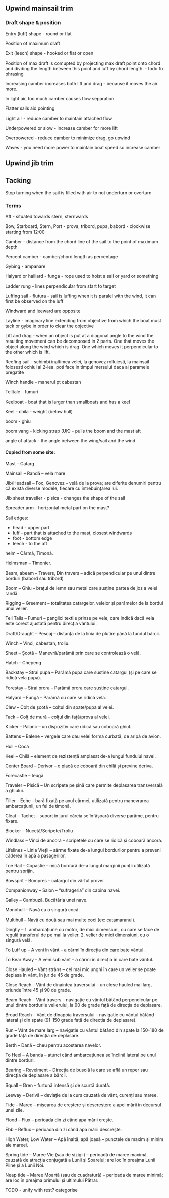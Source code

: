 ## Upwind mainsail trim


### Draft shape & position

Entry (luff) shape  - round or flat

Position of maximum draft

Exit (leech) shape - hooked or flat or open

Position of max draft is comupted by projecting max draft point onto chord 
and divding the length between this point and luff by chord length. - todo fix phrasing

Increasing camber increases both lift and drag - because it moves the air more.


In light air, too much camber causes flow separation

Flatter sails aid pointing


Light air - reduce camber to maintain attached flow

Underpowered or slow - increase camber for more lift

Overpowered - reduce camber to minimize drag, go upwind

Waves - you need more power to maintain boat speed so increase camber


## Upwind jib trim





## Tacking

Stop turning when the sail is filled with air to not underturn or overturn

### Terms


Aft - situated towards stern, sternwards

Bow, Starboard, Stern, Port - prova, tribord, pupa, babord - clockwise starting 
from 12:00

Camber - distance from the chord line of the sail to the point of maximum depth

Percent camber - camber/chord length as percentage

Gybing - ampanare

Halyard or halliard - funga - rope used to hoist a sail or yard or something

Ladder rung - lines perpendicular from start to target

Luffing sail - flutura - sail is luffing when it is paralel with the wind,
it can first be observed on the luff

Windward and leeward are opposite

Layline - imaginary line extending from objective from which the boat must 
tack or gybe in order to clear the objective


Lift and drag - when an object is put at a diagonal angle to the wind
the resulting movement can be decomposed in 2 parts. One that moves
the object along the wind which is drag. One which moves it perpendicular 
to the other which is lift.

Reefing sail - schimbi inaltimea velei, la genovez rolluiesti, la 
mainsail folosesti ochiul al 2-lea. poti face in timpul mersului
daca ai paramele pregatite

Winch handle - manerul pt cabestan

Telltale - fumuri

Keelboat - boat that is larger than smallboats and has a keel

Keel - chila - weight (below hull) 

boom - ghiu

boom vang - kicking strap (UK) - pulls the boom and the mast aft

angle of attack - the angle between the wing/sail and the wind




#### Copied from some site:

Mast – Catarg

Mainsail – Randă – vela mare

Jib/Headsail – Foc, Genovez – velă de la prova; are diferite denumiri 
pentru că există diverse modele, fiecare cu întrebuințarea lui.

Jib sheet traveller - pisica - changes the shape of the sail

Spreader arm - horizontal metal part on the mast?

Sail edges:

 - head - upper part
 - luff - part that is attached to the mast, closest windwards
 - foot - bottom edge
 - leech - to the aft

helm – Cârmă, Timonă.

Helmsman – Timonier.

Beam, abeam – Travers, Din travers – adică perpendicular pe unul dintre 
borduri (babord sau tribord)

Boom – Ghiu – brațul de lemn sau metal care susține partea de jos a 
velei randă.

Rigging – Greement – totalitatea catargelor, velelor și parâmelor de la 
bordul unui velier.

Tell Tails – Fumuri – panglici textile prinse pe vele, care indică dacă 
vela este corect ajustată pentru direcția vântului.

Draft/Draught – Pescaj – distanța de la linia de plutire până la fundul 
bărcii.

Winch – Vinci, cabestan, troliu.

Sheet – Școtă – Manevră/parâmă prin care se controlează o velă.

Hatch – Chepeng

Backstay – Strai pupa – Parâmă pupa care susține catargul (și pe care se 
ridică vela pupa).

Forestay – Strai prora – Parâmă prora care susține catargul.

Halyard – Fungă – Parâmă cu care se ridică vela.

Clew – Colț de școtă – colțul din spate/pupa al velei.

Tack – Colț de mură – colțul din față/prova al velei.

Kicker – Palanc – un dispozitiv care ridică sau coboară ghiul.

Battens – Balene – vergele care dau velei forma curbată, de aripă de avion.

Hull – Cocă

Keel – Chilă – element de rezistență amplasat de-a lungul fundului navei.

Center Board – Derivor – o placă ce coboară din chilă și previne deriva.

Forecastle – teugă

Traveler – Pisică – Un scripete pe șină care permite deplasarea transversală 
a ghiului.

Tiller – Eche – bară fixată pe axul cârmei, utilizată pentru manevrarea 
ambarcațiunii; un fel de timonă.

Cleat – Tachet – suport în jurul căreia se înfășoară diverse parâme, pentru 
fixare.

Blocker – Nucetă/Scripete/Troliu

Windlass – Vinci de ancoră – scripetele cu care se ridică și coboară ancora.

Lifelines – Linia Vieții – sârme fixate de-a lungul bordurilor pentru a preveni
căderea în apă a pasagerilor.

Toe Rail – Copastie – mică bordură de-a lungul marginii punții utilizată pentru 
sprijin.

Bowsprit – Bompres – catargul din vârful provei.

Companionway – Salon – “sufrageria” din cabina navei.

Galley – Cambuză. Bucătăria unei nave.

Monohull – Navă cu o singură cocă.

Multihull – Navă cu două sau mai multe coci (ex: catamaranul).

Dinghy – 1. ambarcațiune cu motor, de mici dimensiuni, cu care se face de regulă 
transferul de pe mal la velier. 2. velier de mici dimensiuni, cu o singură velă.

To Luff up – A veni în vânt – a cârmi în direcția din care bate vântul.

To Bear Away – A veni sub vânt – a cârmi în direcția în care bate vântul.

Close Hauled – Vânt strâns  – cel mai mic unghi în care un velier se poate 
deplasa în vânt, în jur de 45 de grade.

Close Reach – Vânt de dinaintea traversului – un close hauled mai larg, 
oriunde între 45 și 90 de grade.

Beam Reach – Vânt travers – navigație cu vântul bătând perpendicular pe unul 
dintre bordurile velierului, la 90 de grade față de direcția de deplasare.

Broad Reach – Vânt de dinapoia traversului – navigație cu vântul bătând lateral 
și din spate (91-150 grade față de direcția de deplasare).

Run – Vânt de mare larg – navigație cu vântul bătând din spate la 150-180 de 
grade față de direcția de deplasare.

Berth – Dană – cheu pentru acostarea navelor.

To Heel – A banda – atunci când ambarcațiunea se înclină lateral pe unul 
dintre borduri.

Bearing – Revelment – Direcția de busolă la care se află un reper sau 
direcția de deplasare a bărcii.

Squall – Gren – furtună intensă și de scurtă durată.

Leeway – Derivă – deviație de la curs cauzată de vânt, curenți sau maree.

Tide – Maree – mișcarea de creștere și descreștere a apei mării în decursul 
unei zile.

Flood – Flux – perioada din zi când apa mării crește.

Ebb – Reflux – perioada din zi când apa mării descrește.

High Water, Low Water – Apă înaltă, apă joasă – punctele de maxim și minim ale 
mareei.

Spring tide – Maree Vie (sau de sizigii) – perioadă de maree maximă, cauzată de 
atracția conjugată a Lunii și Soarelui; are loc în preajma Lunii Pline și a 
Lunii Noi.

Neap tide – Maree Moartă (sau de cuadratură) – perioada de maree minimă; are 
loc în preajma primului și ultimului Pătrar.


TODO - unify with rest? categorise





